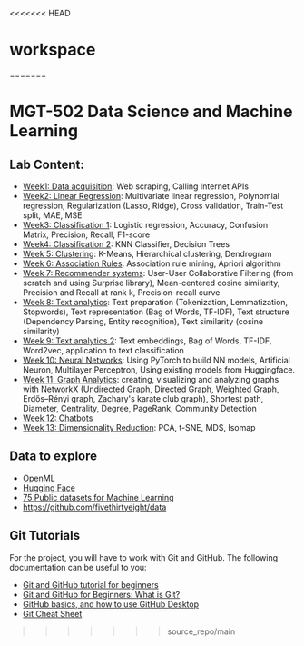 <<<<<<< HEAD
# workspace
=======
# MGT-502 Data Science and Machine Learning

## Lab Content:
- [Week1: Data acquisition](/01_Data_acquisition_API): Web scraping, Calling Internet APIs
- [Week2: Linear Regression](/02_Regression): Multivariate linear regression, Polynomial regression, Regularization (Lasso, Ridge), Cross validation, Train-Test split, MAE, MSE
- [Week3: Classification 1](/03_Classification): Logistic regression, Accuracy, Confusion Matrix, Precision, Recall, F1-score
- [Week4: Classification 2](/04_Classification-2): KNN Classifier, Decision Trees
- [Week 5: Clustering](05_Clustering): K-Means, Hierarchical clustering, Dendrogram
- [Week 6: Association Rules](06_Association-Rules): Association rule mining, Apriori algorithm
- [Week 7: Recommender systems](07_Recommenders): User-User Collaborative Filtering (from scratch and using Surprise library), Mean-centered cosine similarity, Precision and Recall at rank k, Precision-recall curve
- [Week 8: Text analytics](08_Text-analytics): Text preparation (Tokenization, Lemmatization, Stopwords), Text representation (Bag of Words, TF-IDF), Text structure (Dependency Parsing, Entity recognition), Text similarity (cosine similarity)  
- [Week 9: Text analytics 2](08_Text-analytics-2): Text embeddings, Bag of Words, TF-IDF, Word2vec, application to text classification
- [Week 10: Neural Networks](10_Neural-Nets): Using PyTorch to build NN models, Artificial Neuron, Multilayer Perceptron, Using existing models from Huggingface.
- [Week 11: Graph Analytics](11_Graph-Analytics): creating, visualizing and analyzing graphs with NetworkX (Undirected Graph, Directed Graph, Weighted Graph, Erdős–Rényi graph, Zachary's karate club graph), Shortest path, Diameter, Centrality, Degree, PageRank, Community Detection 
- [Week 12: Chatbots](12_Chatbots)
- [Week 13: Dimensionality Reduction](13_Dimensionality-Reduction): PCA, t-SNE, MDS, Isomap

## Data to explore
- [OpenML](https://www.openml.org/)
- [Hugging Face](https://huggingface.co/)
- [75 Public datasets for Machine Learning](https://blog.superannotate.com/public-datasets-for-machine-learning/)
- https://github.com/fivethirtyeight/data

## Git Tutorials
For the project, you will have to work with Git and GitHub. The following documentation can be useful to you:
- [Git and GitHub tutorial for beginners](https://www.youtube.com/playlist?list=PL4cUxeGkcC9goXbgTDQ0n_4TBzOO0ocPR)
- [Git and GitHub for Beginners: What is Git?](https://www.youtube.com/watch?v=fJtyf62yAb8)
- [GitHub basics, and how to use GitHub Desktop](https://www.youtube.com/watch?v=GqNAD4XoZ6k)
- [Git Cheat Sheet](https://education.github.com/git-cheat-sheet-education.pdf)
>>>>>>> source_repo/main
